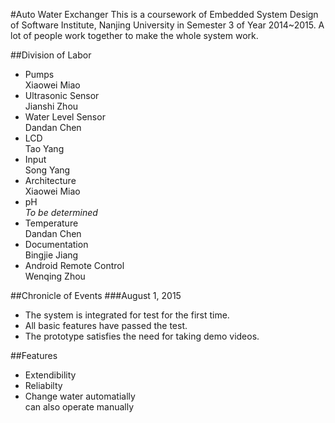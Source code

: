 #Auto Water Exchanger
This is a coursework of Embedded System Design of Software Institute, Nanjing University in Semester 3 of Year 2014~2015. A lot of people work together to make the whole system work.

##Division of Labor
* Pumps  
Xiaowei Miao
* Ultrasonic Sensor  
Jianshi Zhou
* Water Level Sensor  
Dandan Chen
* LCD  
Tao Yang
* Input  
Song Yang
* Architecture  
Xiaowei Miao
* pH  
*To be determined*
* Temperature  
Dandan Chen
* Documentation  
Bingjie Jiang
* Android Remote Control  
Wenqing Zhou

##Chronicle of Events
###August 1, 2015  
* The system is integrated for test for the first time.
* All basic features have passed the test.
* The prototype satisfies the need for taking demo videos.

##Features
* Extendibility
* Reliabilty
* Change water automatially  
can also operate manually

